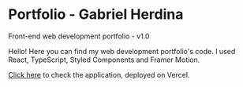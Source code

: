# Portfolio - Gabriel Herdina
Front-end web development portfolio - v1.0

Hello! Here you can find my web development portfolio's code. I used React, TypeScript, Styled Components and Framer Motion.

[Click here](https://gabrielhdn.vercel.app) to check the application, deployed on Vercel.
